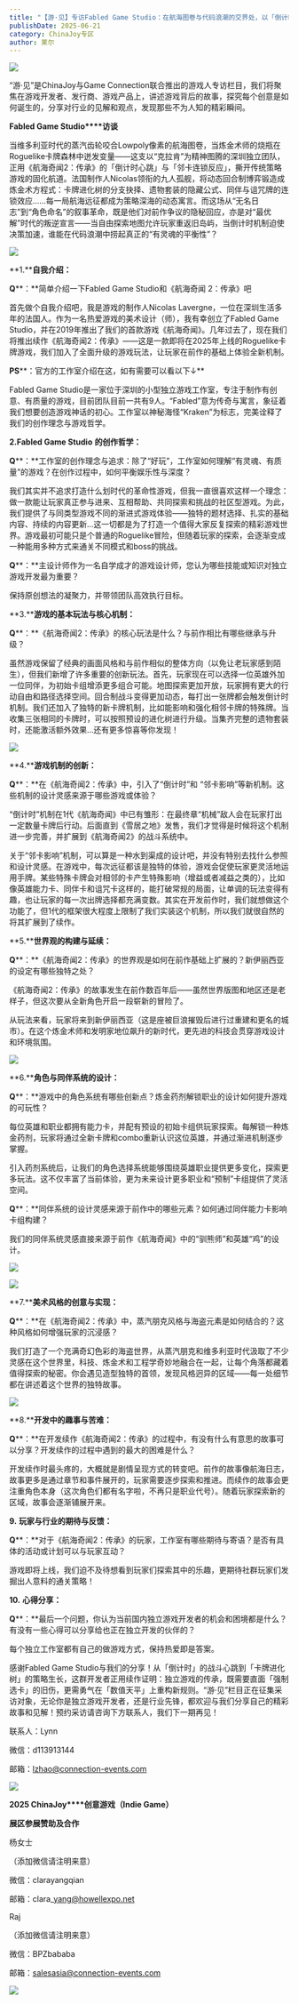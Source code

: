 ```yaml
---
title: "【游·见】专访Fabled Game Studio：在航海图卷与代码浪潮的交界处，以「倒计时」与「邻卡共振」重铸策略维度"
publishDate: 2025-06-21
category: ChinaJoy专区
author: 莱尔
---
```


![](https://ec-net-1251389766.cos.ap-shanghai.myqcloud.com/wp-content/uploads/2025/06/20250621112240369.png)

“游·见”是ChinaJoy与Game Connection联合推出的游戏人专访栏目，我们将聚焦在游戏开发者、发行商、游戏产品上，讲述游戏背后的故事，探究每个创意是如何诞生的，分享对行业的见解和观点，发现那些不为人知的精彩瞬间。

  
  
**Fabled Game Studio****访谈**  
  

当维多利亚时代的蒸汽齿轮咬合Lowpoly像素的航海图卷，当炼金术师的烧瓶在Roguelike卡牌森林中迸发变量——这支以“克拉肯”为精神图腾的深圳独立团队，正用《航海奇闻2：传承》的「倒计时心跳」与「邻卡连锁反应」，撕开传统策略游戏的固化航道。法国制作人Nicolas领衔的九人孤舰，将动态回合制博弈锻造成炼金术方程式：卡牌进化树的分支抉择、遗物套装的隐藏公式、同伴与诅咒牌的连锁效应……每一局航海远征都成为策略深海的动态寓言。而这场从“无名日志”到“角色命名”的叙事革命，既是他们对前作争议的隐秘回应，亦是对“最优解”时代的叛逆宣言——当自由探索地图允许玩家重返旧岛屿，当倒计时机制迫使决策加速，谁能在代码浪潮中捞起真正的“有灵魂的平衡性”？

![](https://ec-net-1251389766.cos.ap-shanghai.myqcloud.com/wp-content/uploads/2025/06/20250621112249413.png)

**1.****自我介绍：**

**Q****：**简单介绍一下Fabled Game Studio和《航海奇闻 2：传承》吧

首先做个自我介绍吧，我是游戏的制作人Nicolas Lavergne，一位在深圳生活多年的法国人。作为一名热爱游戏的美术设计（师），我有幸创立了Fabled Game Studio，并在2019年推出了我们的首款游戏《航海奇闻》。几年过去了，现在我们将推出续作《航海奇闻2：传承》——这是一款即将在2025年上线的Roguelike卡牌游戏，我们加入了全面升级的游戏玩法，让玩家在前作的基础上体验全新机制。

**PS****：官方的工作室介绍在这，如有需要可以看以下↓**

Fabled Game Studio是一家位于深圳的小型独立游戏工作室，专注于制作有创意、有质量的游戏，目前团队目前一共有9人。“Fabled”意为传奇与寓言，象征着我们想要创造游戏神话的初心。工作室以神秘海怪“Kraken”为标志，完美诠释了我们的创作理念与游戏哲学。

**2.Fabled Game Studio** **的创作哲学：**

**Q****：**工作室的创作理念与追求：除了“好玩”，工作室如何理解“有灵魂、有质量”的游戏？在创作过程中，如何平衡娱乐性与深度？

我们其实并不追求打造什么划时代的革命性游戏，但我一直很喜欢这样一个理念：做一款能让玩家真正参与进来、互相帮助、共同探索和挑战的社区型游戏。为此，我们提供了与同类型游戏不同的渐进式游戏体验——独特的题材选择、扎实的基础内容、持续的内容更新...这一切都是为了打造一个值得大家反复探索的精彩游戏世界。游戏最初可能只是个普通的Roguelike冒险，但随着玩家的探索，会逐渐变成一种能用多种方式来通关不同模式和boss的挑战。

**Q****：**主设计师作为一名自学成才的游戏设计师，您认为哪些技能或知识对独立游戏开发最为重要？

保持原创想法的凝聚力，并带领团队高效执行目标。

**3.****游戏的基本玩法与核心机制：**

**Q****：**《航海奇闻2：传承》的核心玩法是什么？与前作相比有哪些继承与升级？

虽然游戏保留了经典的画面风格和与前作相似的整体方向（以免让老玩家感到陌生），但我们新增了许多重要的创新玩法。首先，玩家现在可以选择一位英雄外加一位同伴，为初始卡组增添更多组合可能。地图探索更加开放，玩家拥有更大的行动自由和路径选择空间。回合制战斗变得更加动态，每打出一张牌都会触发倒计时机制。我们还加入了独特的新卡牌机制，比如能影响和强化相邻卡牌的特殊牌。当收集三张相同的卡牌时，可以按照预设的进化树进行升级。当集齐完整的遗物套装时，还能激活额外效果...还有更多惊喜等你发现！

![](https://ec-net-1251389766.cos.ap-shanghai.myqcloud.com/wp-content/uploads/2025/06/20250621112256730.png)

**4.****游戏机制的创新：**

**Q****：**在《航海奇闻2：传承》中，引入了“倒计时”和 “邻卡影响”等新机制。这些机制的设计灵感来源于哪些游戏或体验？

“倒计时”机制在1代《航海奇闻》中已有雏形：在最终章“机械”敌人会在玩家打出一定数量卡牌后行动。后面直到《雪居之地》发售，我们才觉得是时候将这个机制进一步完善，并扩展到《航海奇闻2》的战斗系统中。

关于“邻卡影响”机制，可以算是一种水到渠成的设计吧，并没有特别去找什么参照和设计灵感。在游戏中，每次远征都该是独特的体验，游戏会促使玩家更灵活地运用手牌。某些特殊卡牌会对相邻的卡产生特殊影响（增益或者减益之类的），比如像英雄能力卡、同伴卡和诅咒卡这样的，能打破常规的局面，让单调的玩法变得有趣，也让玩家的每一次出牌选择都充满变数。其实在开发前作时，我们就想做这个功能了，但1代的框架很大程度上限制了我们实装这个机制，所以我们就很自然的将其扩展到了续作。

**5.****世界观的构建与延续：**

**Q****：**《航海奇闻2：传承》的世界观是如何在前作基础上扩展的？新伊丽西亚的设定有哪些独特之处？

《航海奇闻2：传承》的故事发生在前作数百年后——虽然世界版图和地区还是老样子，但这次要从全新角色开启一段崭新的冒险了。

从玩法来看，玩家将来到新伊丽西亚（这是座被巨浪摧毁后进行过重建和更名的城市）。在这个炼金术师和发明家地位飙升的新时代，更先进的科技会贯穿游戏设计和环境氛围。 

![](https://ec-net-1251389766.cos.ap-shanghai.myqcloud.com/wp-content/uploads/2025/06/20250621112259422.png)

**6.****角色与同伴系统的设计：**

**Q****：**游戏中的角色系统有哪些创新点？炼金药剂解锁职业的设计如何提升游戏的可玩性？

每位英雄和职业都拥有能力卡，并配有预设的初始卡组供玩家探索。每解锁一种炼金药剂，玩家将通过全新卡牌和combo重新认识这位英雄，并通过渐进机制逐步掌握。

引入药剂系统后，让我们的角色选择系统能够围绕英雄职业提供更多变化，探索更多玩法。这不仅丰富了当前体验，更为未来设计更多职业和“预制”卡组提供了灵活空间。

**Q****：**同伴系统的设计灵感来源于前作中的哪些元素？如何通过同伴能力卡影响卡组构建？

我们的同伴系统灵感直接来源于前作《航海奇闻》中的“驯熊师”和英雄“鸡”的设计。

![](https://ec-net-1251389766.cos.ap-shanghai.myqcloud.com/wp-content/uploads/2025/06/20250621112305235.png)

![](https://ec-net-1251389766.cos.ap-shanghai.myqcloud.com/wp-content/uploads/2025/06/20250621112307915.png)

**7.****美术风格的创意与实现：**

**Q****：**在《航海奇闻2：传承》中，蒸汽朋克风格与海盗元素是如何结合的？这种风格如何增强玩家的沉浸感？

我们打造了一个充满奇幻色彩的海盗世界，从蒸汽朋克和维多利亚时代汲取了不少灵感在这个世界里，科技、炼金术和工程学奇妙地融合在一起，让每个角落都藏着值得探索的秘密。你会遇见造型独特的首领，发现风格迥异的区域——每一处细节都在讲述着这个世界的独特故事。

![](https://ec-net-1251389766.cos.ap-shanghai.myqcloud.com/wp-content/uploads/2025/06/20250621112310396.png)

**8.****开发中的趣事与苦难：**

**Q****：**在开发续作《航海奇闻2：传承》的过程中，有没有什么有意思的故事可以分享？开发续作的过程中遇到的最大的困难是什么？

开发续作时最头疼的，大概就是剧情呈现方式的转变吧。前作的故事像航海日志，故事更多是通过章节和事件展开的，玩家需要逐步探索和推进。而续作的故事会更注重角色本身（这次角色们都有名字啦，不再只是职业代号）。随着玩家探索新的区域，故事会逐渐铺展开来。

**9.** **玩家与行业的期待与反馈：**

**Q****：**对于《航海奇闻2：传承》的玩家，工作室有哪些期待与寄语？是否有具体的活动或计划可以与玩家互动？

游戏即将上线，我们迫不及待想看到玩家们探索其中的乐趣，更期待社群玩家们发掘出人意料的通关策略！

**10.** **心得分享：**

**Q****：**最后一个问题，你认为当前国内独立游戏开发者的机会和困境都是什么？有没有一些心得可以分享给也正在独立开发的伙伴的？ 

每个独立工作室都有自己的做游戏方式，保持热爱即是答案。

感谢Fabled Game Studio与我们的分享！从「倒计时」的战斗心跳到「卡牌进化树」的策略生长，这群开发者正用续作证明：独立游戏的传承，既需要直面「强制选卡」的旧伤，更需勇气在「数值天平」上重构新规则。“游·见”栏目正在征集采访对象，无论你是独立游戏开发者，还是行业先锋，都欢迎与我们分享自己的精彩故事和见解！预约采访请咨询下方联系人，我们下一期再见！

联系人：Lynn

微信：d113913144

邮箱：lzhao@connection-events.com

![](https://ec-net-1251389766.cos.ap-shanghai.myqcloud.com/wp-content/uploads/2025/06/20250621112315946.png)

**2025 ChinaJoy****创意游戏（Indie Game）**

**展区参展赞助及合作**

杨女士

（添加微信请注明来意）

微信：clarayangqian

邮箱：clara\_yang@howellexpo.net

Raj

（添加微信请注明来意）

微信：BPZbababa

邮箱：salesasia@connection-events.com

![](https://ec-net-1251389766.cos.ap-shanghai.myqcloud.com/wp-content/uploads/2025/06/20250621112236571.jpg)
